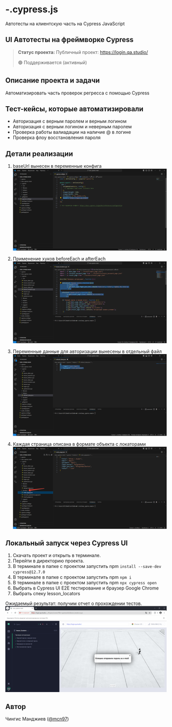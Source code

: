 # -.cypress.js
Автотесты на клиентскую часть на Cypress JavaScript
<h2>UI Автотесты на фреймворке Cypress</h2>

> **Статус проекта:**
> Публичный проект: https://login.qa.studio/
> 
> 🟢 Поддерживается (активный) 

## Описание проекта и задачи
Автоматизировать часть проверок регресса с помощью Cypress

## Тест-кейсы, которые автоматизировали
* Авторизация с верным паролем и верным логином
* Авторизация c верным логином и неверным паролем
* Проверка работы валиадации на наличие @ в логине
* Проверка флоу восстановления пароля

## Детали реализации

1. baseUrl вынесен в переменные конфига
![image](https://raw.githubusercontent.com/chingis-mandzhiev-qa/-.cypress.js/main/baseURL.png)

2. Применение хуков beforeEach и afterEach
![image](https://raw.githubusercontent.com/chingis-mandzhiev-qa/-.cypress.js/main/hooks.png)

3. Переменные данные для авторизации вынесены в отдельный файл
![image](https://raw.githubusercontent.com/chingis-mandzhiev-qa/-.cypress.js/main/user_data.png)

4. Каждая страница описана в формате объекта с локаторами
![image](https://raw.githubusercontent.com/chingis-mandzhiev-qa/-.cypress.js/main/locators.png)

## Локальный запуск через Cypress UI
1. Скачать проект и открыть в терминале.
2. Перейти в директорию проекта.
3. В терминале в папке с проектом запустить npm `install --save-dev cypress@12.7.0`
4. В терминале в папке с проектом запустить npm `npm i`
5. В терминале в папке с проектом запустить npm `npx cypress open`
6. Выбрать в Cypress UI E2E тестирование и браузер Google Chrome
7. Выбрать спеку lesson_locators

Ожидаемый результат: получим отчет о прохождении тестов.
![image](https://raw.githubusercontent.com/chingis-mandzhiev-qa/-.cypress.js/main/cypress_UI.png)


## Автор

Чингис Манджиев ([@mcn97](https://t.me/mcn97))
